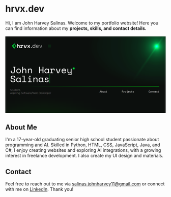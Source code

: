 # hrvx.dev

Hi, I am John Harvey Salinas. Welcome to my portfolio website! Here you can find information about my <b>projects, skills, and contact details.</b><br><br>
![Landing page of my website](/res/landinghrvx.png)
## About Me

I'm a 17-year-old graduating senior high school student passionate about programming and AI. Skilled in Python, HTML, CSS, JavaScript, Java, and C#, I enjoy creating websites and exploring AI integrations, with a growing interest in freelance development. I also create my UI design and materials.



## Contact

Feel free to reach out to me via [salinas.johnharvey11@gmail.com](mailto:email@example.com) or connect with me on [LinkedIn](https://www.linkedin.com/in/john-harvey-salinas-39b616282/).
Thank you!
